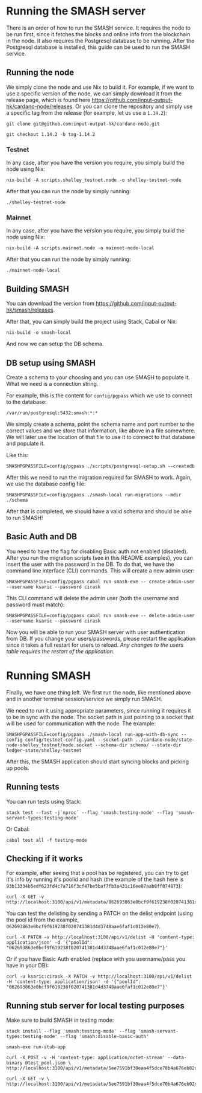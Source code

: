 # Running the SMASH server

There is an order of how to run the SMASH service.
It requires the node to be run first, since it fetches the blocks and online info from the blockchain 
in the node.
It also requires the Postgresql database to be running.
After the Postgresql database is installed, this guide can be used to run the SMASH service.

## Running the node

We simply clone the node and use Nix to build it.
For example, if we want to use a specific version of the node, we can simply download it from the release page,
which is found here https://github.com/input-output-hk/cardano-node/releases.
Or you can clone the repository and simply use a specific tag from the release (for example, let us use a `1.14.2`):
```
git clone git@github.com:input-output-hk/cardano-node.git

git checkout 1.14.2 -b tag-1.14.2
```

### Testnet

In any case, after you have the version you require, you simply build the node using Nix:
```
nix-build -A scripts.shelley_testnet.node -o shelley-testnet-node
```

After that you can run the node by simply running:
```
./shelley-testnet-node
```

### Mainnet

In any case, after you have the version you require, you simply build the node using Nix:
```
nix-build -A scripts.mainnet.node -o mainnet-node-local
```

After that you can run the node by simply running:
```
./mainnet-node-local
```

## Building SMASH

You can download the version from https://github.com/input-output-hk/smash/releases.

After that, you can simply build the project using Stack, Cabal or Nix:
```
nix-build -o smash-local
```

And now we can setup the DB schema.

## DB setup using SMASH

Create a schema to your choosing and you can use SMASH to populate it.
What we need is a connection string.

For example, this is the content for `config/pgpass` which we use to connect to the database:
```
/var/run/postgresql:5432:smash:*:*
```

We simply create a schema, point the schema name and port number to the correct values and we store that
information, like above in a file somewhere. We will later use the location of that file to use it to
connect to that database and populate it.

Like this:
```
SMASHPGPASSFILE=config/pgpass ./scripts/postgresql-setup.sh --createdb
```

After this we need to run the migration required for SMASH to work. Again, we use the database config file:
```
SMASHPGPASSFILE=config/pgpass ./smash-local run-migrations --mdir ./schema
```

After that is completed, we should have a valid schema and should be able to run SMASH!

## Basic Auth and DB

You need to have the flag for disabling Basic auth not enabled (disabled). After you run the migration scripts (see in this README examples), you can insert the user with the password in the DB. To do that, we have the command line interface (CLI) commands. This will create a new admin user:
```
SMASHPGPASSFILE=config/pgpass cabal run smash-exe -- create-admin-user --username ksaric --password cirask
```

This CLI command will delete the admin user (both the username and password must match):
```
SMASHPGPASSFILE=config/pgpass cabal run smash-exe -- delete-admin-user --username ksaric --password cirask
```

Now you will be able to run your SMASH server with user authentication from DB. If you change your users/passwords, please restart the application since it takes a full restart for users to reload. _Any changes to the users table requires the restart of the application_.

# Running SMASH

Finally, we have one thing left.
We first run the node, like mentioned above and in another terminal session/service we simply run SMASH.

We need to run it using appropriate parameters, since running it requires it to be in sync with the node.
The socket path is just pointing to a socket that will be used for communication with the node.
The example:
```
SMASHPGPASSFILE=config/pgpass ./smash-local run-app-with-db-sync --config config/testnet-config.yaml --socket-path ../cardano-node/state-node-shelley_testnet/node.socket --schema-dir schema/ --state-dir ledger-state/shelley-testnet
```

After this, the SMASH application should start syncing blocks and picking up pools.

## Running tests

You can run tests using Stack:
```
stack test --fast -j`nproc` --flag 'smash:testing-mode' --flag 'smash-servant-types:testing-mode'
```

Or Cabal:
```
cabal test all -f testing-mode
```

## Checking if it works

For example, after seeing that a pool has be registered, you can try to get it's info by running it's poolid and hash (the example of the hash here is `93b13334b5edf623fd4c7a716f3cf47be5baf7fb3a431c16ee07aab8ff074873`):
```
curl -X GET -v http://localhost:3100/api/v1/metadata/062693863e0bcf9f619238f020741381d4d3748aae6faf1c012e80e7/93b13334b5edf623fd4c7a716f3cf47be5baf7fb3a431c16ee07aab8ff074873
```

You can test the delisting by sending a PATCH on the delist endpoint (using the pool id from the example, `062693863e0bcf9f619238f020741381d4d3748aae6faf1c012e80e7`).
```
curl -X PATCH -v http://localhost:3100/api/v1/delist -H 'content-type: application/json' -d '{"poolId": "062693863e0bcf9f619238f020741381d4d3748aae6faf1c012e80e7"}'
```

Or if you have Basic Auth enabled (replace with you username/pass you have in your DB):
```
curl -u ksaric:cirask -X PATCH -v http://localhost:3100/api/v1/delist -H 'content-type: application/json' -d '{"poolId": "062693863e0bcf9f619238f020741381d4d3748aae6faf1c012e80e7"}'
```

## Running stub server for local testing purposes

Make sure to build SMASH in testing mode:

```
stack install --flag 'smash:testing-mode' --flag 'smash-servant-types:testing-mode' --flag 'smash:disable-basic-auth'

smash-exe run-stub-app

curl -X POST -v -H 'content-type: application/octet-stream' --data-binary @test_pool.json \
http://localhost:3100/api/v1/metadata/5ee7591bf30eaa4f5dce70b4a676eb02d5be8012d188f04fe3beffb0/cc019105f084aef2a956b2f7f2c0bf4e747bf7696705312c244620089429df6f

curl -X GET -v \
http://localhost:3100/api/v1/metadata/5ee7591bf30eaa4f5dce70b4a676eb02d5be8012d188f04fe3beffb0/cc019105f084aef2a956b2f7f2c0bf4e747bf7696705312c244620089429df6f
```
